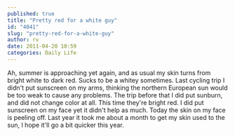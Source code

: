 ```yaml
---
published: true
title: "Pretty red for a white guy"
id: "4041"
slug: "pretty-red-for-a-white-guy"
author: rv
date: 2011-04-20 10:59
categories: Daily Life
---
```

Ah, summer is approaching yet again, and as usual my skin turns from bright white to dark red. Sucks to be a whitey sometimes. Last cycling trip I didn't put sunscreen on my arms, thinking the northern European sun would be too weak to cause any problems. The trip before that I did put sunburn, and did not change color at all. This time they're bright red. I did put sunscreen on my face yet it didn't help as much. Today the skin on my face is peeling off. Last year it took me about a month to get my skin used to the sun, I hope it'll go a bit quicker this year.